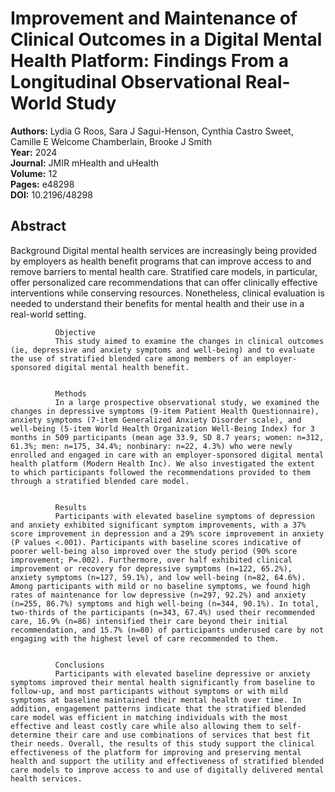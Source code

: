 # Improvement and Maintenance of Clinical Outcomes in a Digital Mental Health Platform: Findings From a Longitudinal Observational Real-World Study

**Authors:** Lydia G Roos, Sara J Sagui-Henson, Cynthia Castro Sweet, Camille E Welcome Chamberlain, Brooke J Smith  
**Year:** 2024  
**Journal:** JMIR mHealth and uHealth  
**Volume:** 12  
**Pages:** e48298  
**DOI:** 10.2196/48298  

## Abstract
Background
              Digital mental health services are increasingly being provided by employers as health benefit programs that can improve access to and remove barriers to mental health care. Stratified care models, in particular, offer personalized care recommendations that can offer clinically effective interventions while conserving resources. Nonetheless, clinical evaluation is needed to understand their benefits for mental health and their use in a real-world setting.
            
            
              Objective
              This study aimed to examine the changes in clinical outcomes (ie, depressive and anxiety symptoms and well-being) and to evaluate the use of stratified blended care among members of an employer-sponsored digital mental health benefit.
            
            
              Methods
              In a large prospective observational study, we examined the changes in depressive symptoms (9-item Patient Health Questionnaire), anxiety symptoms (7-item Generalized Anxiety Disorder scale), and well-being (5-item World Health Organization Well-Being Index) for 3 months in 509 participants (mean age 33.9, SD 8.7 years; women: n=312, 61.3%; men: n=175, 34.4%; nonbinary: n=22, 4.3%) who were newly enrolled and engaged in care with an employer-sponsored digital mental health platform (Modern Health Inc). We also investigated the extent to which participants followed the recommendations provided to them through a stratified blended care model.
            
            
              Results
              Participants with elevated baseline symptoms of depression and anxiety exhibited significant symptom improvements, with a 37% score improvement in depression and a 29% score improvement in anxiety (P values <.001). Participants with baseline scores indicative of poorer well-being also improved over the study period (90% score improvement; P=.002). Furthermore, over half exhibited clinical improvement or recovery for depressive symptoms (n=122, 65.2%), anxiety symptoms (n=127, 59.1%), and low well-being (n=82, 64.6%). Among participants with mild or no baseline symptoms, we found high rates of maintenance for low depressive (n=297, 92.2%) and anxiety (n=255, 86.7%) symptoms and high well-being (n=344, 90.1%). In total, two-thirds of the participants (n=343, 67.4%) used their recommended care, 16.9% (n=86) intensified their care beyond their initial recommendation, and 15.7% (n=80) of participants underused care by not engaging with the highest level of care recommended to them.
            
            
              Conclusions
              Participants with elevated baseline depressive or anxiety symptoms improved their mental health significantly from baseline to follow-up, and most participants without symptoms or with mild symptoms at baseline maintained their mental health over time. In addition, engagement patterns indicate that the stratified blended care model was efficient in matching individuals with the most effective and least costly care while also allowing them to self-determine their care and use combinations of services that best fit their needs. Overall, the results of this study support the clinical effectiveness of the platform for improving and preserving mental health and support the utility and effectiveness of stratified blended care models to improve access to and use of digitally delivered mental health services.

